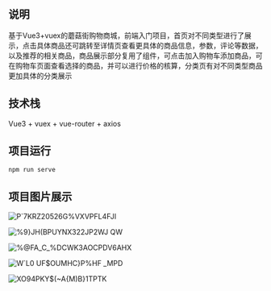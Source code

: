 ## 说明
基于Vue3+vuex的蘑菇街购物商城，前端入门项目，首页对不同类型进行了展示，点击具体商品还可跳转至详情页查看更具体的商品信息，参数，评论等数据，
以及推荐的相关商品，商品展示部分复用了组件，可点击加入购物车添加商品，可在购物车页面查看选择的商品，并可以进行价格的核算，分类页有对不同类型商品更加具体的分类展示

## 技术栈
Vue3 + vuex + vue-router + axios

## 项目运行
```
npm run serve
```
## 项目图片展示
![P`7KRZ20526G%VXVPFL4FJI](https://user-images.githubusercontent.com/94418867/184536158-b74d52e4-3433-478c-ab26-77450181a2e7.png)

![%9}JH(BPUYNX322JP2WJ QW](https://user-images.githubusercontent.com/94418867/184536165-2893c709-3f05-4262-b732-4f28af6546e2.png)

![%@FA_C_%DCWK3AOCPDV6AHX](https://user-images.githubusercontent.com/94418867/184536172-68f2a9f8-0ac0-470c-b70f-a349c6bafbf5.png)

![W`L0 UF$OUMHC}P%HF _MPD](https://user-images.githubusercontent.com/94418867/184536181-a447651d-9524-48dc-87d8-685e71c3596c.png)

![XO94PK`Y$(`~A{M)B}1TPTK](https://user-images.githubusercontent.com/94418867/184536191-bc6fd942-f762-4cae-be88-0c11880259fa.png)
